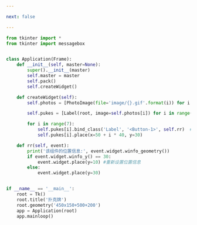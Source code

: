 ```yaml
---

next: false

---
```




<BlogInfo id="430" title="21.扑克牌place布局管理" author="白日梦想猿" pv=0 read_times=0 pre_cost_time="0分49秒" category="GUI编程" tag_list="['GUI编程']" create_time="2020.06.28 16:11:51" update_time="2020.06.28 17:15:58" />

```python
from tkinter import *
from tkinter import messagebox


class Application(Frame):
    def __init__(self, master=None):
        super().__init__(master)
        self.master = master
        self.pack()
        self.createWidget()

    def createWidget(self):
        self.photos = [PhotoImage(file='image/{}.gif'.format(i)) for i in ['a', 'b', 'c', 'd', 'e', 'f', 'g']]

        self.pukes = [Label(root, image=self.photos[i]) for i in range(7)]

        for i in range(7):
            self.pukes[i].bind_class('Label', '<Button-1>', self.rr)  # 事件绑定(按事件类型绑定)
            self.pukes[i].place(x=50 + i * 40, y=30)

    def rr(self, event):
        print('该组件的位置信息:', event.widget.winfo_geometry())
        if event.widget.winfo_y() == 30:
            event.widget.place(y=10) #重新设置位置信息
        else:
            event.widget.place(y=30)


if __name__ == '__main__':
    root = Tk()
    root.title('扑克牌')
    root.geometry('450x150+500+200')
    app = Application(root)
    app.mainloop()

```



<ActionBox />

